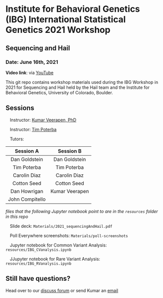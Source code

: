 # Institute for Behavioral Genetics (IBG) International Statistical Genetics 2021 Workshop
## Sequencing and Hail
### Date: June 16th, 2021
**Video link**: via [YouTube](https://www.youtube.com/watch?v=2N_VqmX22Xg&list=PL-A34BVyxWtXn9nxuj8Gk1yRfxhpdZ4y2) 

This git repo contains workshop materials used during the IBG Workshop in 2021 for Sequencing and Hail held by the Hail team and the Institute for Behavioral Genetics, University of Colorado, Boulder.

## Sessions

&emsp;Instructor: [Kumar Veerapen, PhD](mailto:veerapen@broadinstitute.org)

&emsp;Instructor: [Tim Poterba](mailto:tpoterba@broadinstitute.org) 

&emsp;Tutors: 

| **Session A**      | **Session B** | 
| :---:        |    :----:   |          
| Dan Goldstein | Dan Goldstein |  
| Tim Poterba   | Tim Poterba |
| Carolin Diaz | Carolin Diaz |
| Cotton Seed | Cotton Seed |
| Dan Howrigan | Kumar Veerapen |
| John Compitello |  | 



_files that the following Jupyter notebook point to are in the `resources` folder in this repo_

&emsp;Slide deck: `Materials/2021_sequencingAndHail.pdf`

&emsp;Poll Everywhere screenshots: `Materials/poll-screenshots`

&emsp;Jupyter notebook for Common Variant Analysis: `resources/IBG_CVanalysis.ipynb`

&emsp;JJupyter notebook for Rare Variant Analysis: `resources/IBG_RVanalysis.ipynb`


## Still have questions?

Head over to our [discuss forum](discuss.hail.is) or send Kumar an [email](mailto:veerapen@broadinstitute.org) 
